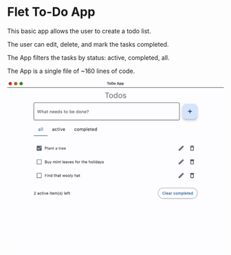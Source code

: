 # Flet To-Do App

This basic app allows the user to create a todo list.

The user can edit, delete, and mark the tasks completed.

The App filters the tasks by status: active, completed, all.

The App is a single file of ~160 lines of code.


![](Flet-ToDo.png)
